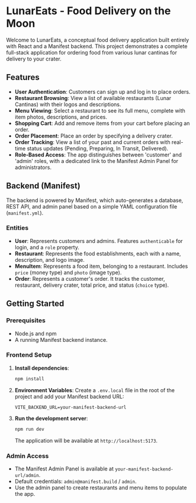 # LunarEats - Food Delivery on the Moon

Welcome to LunarEats, a conceptual food delivery application built entirely with React and a Manifest backend. This project demonstrates a complete full-stack application for ordering food from various lunar cantinas for delivery to your crater.

## Features

- **User Authentication**: Customers can sign up and log in to place orders.
- **Restaurant Browsing**: View a list of available restaurants (Lunar Cantinas) with their logos and descriptions.
- **Menu Viewing**: Select a restaurant to see its full menu, complete with item photos, descriptions, and prices.
- **Shopping Cart**: Add and remove items from your cart before placing an order.
- **Order Placement**: Place an order by specifying a delivery crater.
- **Order Tracking**: View a list of your past and current orders with real-time status updates (Pending, Preparing, In Transit, Delivered).
- **Role-Based Access**: The app distinguishes between 'customer' and 'admin' roles, with a dedicated link to the Manifest Admin Panel for administrators.

## Backend (Manifest)

The backend is powered by Manifest, which auto-generates a database, REST API, and admin panel based on a simple YAML configuration file (`manifest.yml`).

### Entities

- **User**: Represents customers and admins. Features `authenticable` for login, and a `role` property.
- **Restaurant**: Represents the food establishments, each with a name, description, and logo image.
- **MenuItem**: Represents a food item, belonging to a restaurant. Includes `price` (money type) and `photo` (image type).
- **Order**: Represents a customer's order. It tracks the customer, restaurant, delivery crater, total price, and status (`choice` type).

## Getting Started

### Prerequisites

- Node.js and npm
- A running Manifest backend instance.

### Frontend Setup

1.  **Install dependencies**:
    ```bash
    npm install
    ```

2.  **Environment Variables**:
    Create a `.env.local` file in the root of the project and add your Manifest backend URL:
    ```
    VITE_BACKEND_URL=your-manifest-backend-url
    ```

3.  **Run the development server**:
    ```bash
    npm run dev
    ```
    The application will be available at `http://localhost:5173`.

### Admin Access

- The Manifest Admin Panel is available at `your-manifest-backend-url/admin`.
- Default credentials: `admin@manifest.build` / `admin`.
- Use the admin panel to create restaurants and menu items to populate the app.
